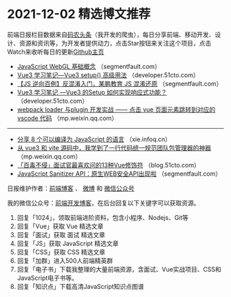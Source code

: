 # 2021-12-02 精选博文推荐

前端日报栏目数据来自[码农头条](https://toutiao.qdkfweb.cn/)（我开发的爬虫），每日分享前端、移动开发、设计、资源和资讯等，为开发者提供动力，点击Star按钮来关注这个项目，点击Watch来收听每日的更新[Github主页](https://github.com/kujian/frontendDaily)
* [JavaScript WebGL 基础概念](https://segmentfault.com/a/1190000041043520) （segmentfault.com）
* [Vue3 学习笔记—Vue3 setup() 高级用法](https://developer.51cto.com/art/202112/693215.htm) （developer.51cto.com）
* [【JS 逆向百例】反混淆入门，某鹏教育 JS 混淆还原](https://segmentfault.com/a/1190000041040405) （segmentfault.com）
* [Vue3 学习笔记 —Vue3 的Setup 如何实现响应式功能？](https://developer.51cto.com/art/202112/693356.htm) （developer.51cto.com）
* [webpack loader 与plugin 开发实战 —— 点击 vue 页面元素跳转到对应的 vscode 代码](https://mp.weixin.qq.com/s?__biz=MzkxNTIwMzU5OQ==&mid=2247489892&idx=1&sn=9935afc79246bf124cd8f6bb5b73bbd0) （mp.weixin.qq.com）

***
* [分享 8 个可以编译为 JavaScript 的语言](https://xie.infoq.cn/article/da976fdba0d21d5a0dcc6e9c6) （xie.infoq.cn）
* [从 vue3 和 vite 源码中，我学到了一行代码统一规范团队包管理器的神器](https://mp.weixin.qq.com/s?__biz=MzI1NDU3NzM5Mg==&mid=2247488703&idx=1&sn=a5238d184d0e0754c97919271da25c30) （mp.weixin.qq.com）
* [「百毒不侵」面试官最喜欢问的13种Vue修饰符](https://blog.51cto.com/u_15446903/4727470) （blog.51cto.com）
* [JavaScript Sanitizer API：原生WEB安全API出现啦](https://segmentfault.com/a/1190000041044632) （segmentfault.com）

日报维护作者：[前端博客](https://qdkfweb.cn/) 、 [微博](http://weibo.com/kujian) 和 [微信公众号](https://open.weixin.qq.com/qr/code?username=caibaojian_com)

我的微信公众号：[前端开发博客](https://open.weixin.qq.com/qr/code?username=caibaojian_com)，在后台回复以下关键字可以获取资源。

1. 回复「1024」，领取前端进阶资料，包含小程序、Nodejs、Git等
2. 回复「Vue」获取 Vue 精选文章
3. 回复「面试」获取 面试 精选文章
4. 回复「JS」获取 JavaScript 精选文章
5. 回复「CSS」获取 CSS 精选文章
6. 回复「加群」进入500人前端精英群
7. 回复「电子书」下载我整理的大量前端资源，含面试、Vue实战项目、CSS和JavaScript电子书等。
8. 回复「知识点」下载高清JavaScript知识点图谱